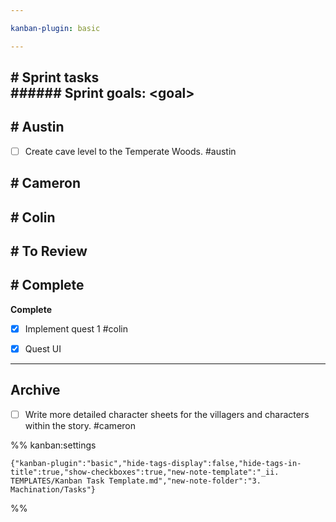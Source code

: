 ```yaml
---

kanban-plugin: basic

---
```


## # Sprint tasks<br>###### Sprint goals: \<goal>



## # Austin

- [ ] Create cave level to the Temperate Woods. #austin


## # Cameron



## # Colin



## # To Review



## # Complete

**Complete**
- [x] Implement quest 1 #colin
- [x] Quest UI


***

## Archive

- [ ] Write more detailed character sheets for the villagers and characters within the story. #cameron

%% kanban:settings
```
{"kanban-plugin":"basic","hide-tags-display":false,"hide-tags-in-title":true,"show-checkboxes":true,"new-note-template":"_ii. TEMPLATES/Kanban Task Template.md","new-note-folder":"3. Machination/Tasks"}
```
%%